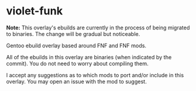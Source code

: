 # violet-funk

**Note:** This overlay's ebuilds are currently in the process of being migrated to binaries. The change will be gradual but noticeable.

Gentoo ebuild overlay based around FNF and FNF mods.

All of the ebuilds in this overlay are binaries (when indicated by the commit). You do not need to worry about compiling them.

I accept any suggestions as to which mods to port and/or include in this overlay. You may open an issue with the mod to suggest.
